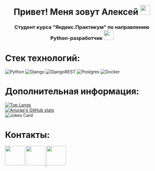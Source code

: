 <h1 align="center">Привет! Меня зовут Алексей</a> 
<img src="https://github.com/blackcater/blackcater/raw/main/images/Hi.gif" height="32"/></h1>
<h3 align="center">Студент курса "Яндекс.Практикум" по направлению Python-разработчик</a> 
<img src="https://github.com/gilbarbara/logos/blob/master/logos/python.svg" height="32"/></h3>

# Стек технологий:
![Python](https://img.shields.io/badge/python-3670A0?style=for-the-badge&logo=python&logoColor=ffdd54)
![Django](https://img.shields.io/badge/django-%23092E20.svg?style=for-the-badge&logo=django&logoColor=white)
![DjangoREST](https://img.shields.io/badge/DJANGO-REST-ff1709?style=for-the-badge&logo=django&logoColor=white&color=ff1709&labelColor=gray)
![Postgres](https://img.shields.io/badge/postgres-%23316192.svg?style=for-the-badge&logo=postgresql&logoColor=white)
![Docker](https://img.shields.io/badge/docker-%230db7ed.svg?style=for-the-badge&logo=docker&logoColor=white)

# Дополнительная информация:
[![Top Langs](https://github-readme-stats.vercel.app/api/top-langs/?username=Lancelot-knight&layout=compact&theme=tokyonight&show_icons=true)](https://github.com/Lancelot-knight/github-readme-stats)  
[![Anurag's GitHub stats](https://github-readme-stats.vercel.app/api?username=Lancelot-knight&theme=tokyonight&show_icons=true)](https://github.com/Lancelot-knight/github-readme-stats)  
![Jokes Card](https://readme-jokes.vercel.app/api)

# Контакты:
<img src="https://www.svgrepo.com/show/242392/telegram.svg" height="64"/>
<a href="https://www.linkedin.com/in/%D0%B0%D0%BB%D0%B5%D0%BA%D1%81%D0%B5%D0%B9-%D0%BD%D0%B5%D0%BA%D0%BB%D1%8E%D0%B4%D0%BE%D0%B2-579a55233/">
  <img src="https://www.svgrepo.com/show/242373/linkedin.svg" height="64"/>
</a>
<img src="https://www.svgrepo.com/show/232322/email-mail.svg" height="64"/>
